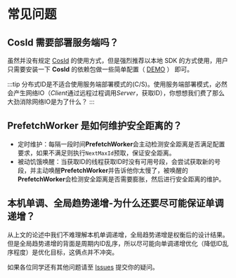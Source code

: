 # 常见问题

## CosId 需要部署服务端吗？

虽然并没有规定 [CosId](https://github.com/Ahoo-Wang/CosId) 的使用方式，但是强烈推荐以本地 SDK 的方式使用，用户只需要安装一下 **CosId** 的依赖包做一些简单配置（ [DEMO](https://github.com/Ahoo-Wang/CosId/tree/main/cosid-example) ） 即可。

:::tip
分布式ID是不适合使用服务端部署模式的(C/S)。使用服务端部署模式，必然会产生网络IO（*Client*通过远程过程调用*Server*，获取ID），你想想我们费了那么大劲消除网络IO是为了什么？
:::

## PrefetchWorker 是如何维护安全距离的？

- 定时维护：每隔一段时间**PrefetchWorker**会主动检测安全距离是否满足配置要求，如果不满足则执行`NextMaxId`预取，保证安全距离。
- 被动饥饿唤醒：当获取ID的线程获取ID时没有可用号段，会尝试获取新的号段，并主动唤醒**PrefetchWorker**并告诉他你太慢了，被唤醒的**PrefetchWorker**会检测安全距离是否需要膨胀，然后进行安全距离的维护。

## 本机单调、全局趋势递增-为什么还要尽可能保证单调递增？

从上文的论述中我们不难理解本机单调递增，全局趋势递增是权衡后的设计结果。
但是全局趋势递增的背面是周期内ID乱序，所以尽可能向单调递增优化（降低ID乱序程度）是优化目标，这俩点并不冲突。

如果各位同学还有其他问题请至 [Issues](https://github.com/Ahoo-Wang/CosId/issues) 提交你的疑问。

